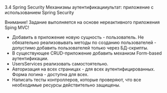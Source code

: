 3.4 Spring Security Механизмы аутентификацииультат: приложение с использованием Spring Security

Внимание! Задание выполняется на основе нереактивного приложения Sping MVC!

- 	Добавить в приложение новую сущность - пользователь. Не обязательно реализовывать методы по созданию пользователей - допустимо добавить пользователей только через БД-скрипты.
-	В существующее CRUD-приложение добавить механизм Form-based аутентификации.
-	UsersServices реализовать самостоятельно.
-	Авторизация на всех страницах - для всех аутентифицированных. Форма логина - доступна для всех.
-	Написать тесты контроллеров, которые проверяют, что все необходимые ресурсы действительно защищены.